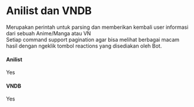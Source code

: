 # Anilist dan VNDB

Merupakan perintah untuk parsing dan memberikan kembali user informasi dari sebuah Anime/Manga atau VN<br>
Setiap command support pagination agar bisa melihat berbagai macam hasil dengan ngeklik tombol reactions yang disediakan oleh Bot.

#### Anilist

Yes

#### VNDB

Yes